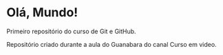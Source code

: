 # Olá, Mundo!

Primeiro repositório do curso de Git e GitHub.

Repositório criado durante a aula do Guanabara do canal Curso em video.
